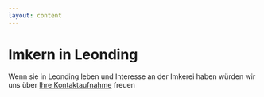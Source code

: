 ```yaml
---
layout: content
---
```


# Imkern in Leonding

Wenn sie in Leonding leben und Interesse an der Imkerei haben würden wir uns über [Ihre Kontaktaufnahme](/kontakt.html) freuen
